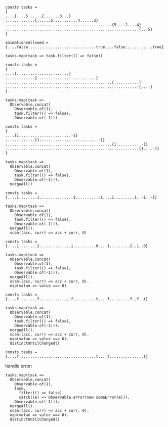 ```
consts tasks = 
{
....{....5......2.......3...}
.............{......5...........4......3}
...............................................{5....2....4}
...........................................................{...5}
}

animationsAllowed = 
{....false..............................true....false............true}
```

`tasks.map(task => task.filter(() => false))`

```
consts tasks = 
{
....{.......................}
.............{..........................}
...............................................{...........}
...........................................................{....}
}
```

```
tasks.map(task => 
  Observable.concat(
    Observable.of(1),
    task.filter(() => false),
    Observable.of(-1)))
```

```
consts tasks = 
{
....{1.......................-1}
.............{1..........................-1}
...............................................{1...........-1}
...........................................................{1....-1}
}
```

```
tasks.map(task => 
  Observable.concat(
    Observable.of(1),
    task.filter(() => false),
    Observable.of(-1))).
  mergeAll()
```

`consts tasks = {....1........1..............-1..........-1....1.........1..-1..-1}`

```
tasks.map(task => 
  Observable.concat(
    Observable.of(1),
    task.filter(() => false),
    Observable.of(-1))).
  mergeAll().
  scan((acc, curr) => acc + curr, 0)
```

`consts tasks = {....1........2..............1..........0....1.........2..1..0}`

```
tasks.map(task => 
  Observable.concat(
    Observable.of(1),
    task.filter(() => false),
    Observable.of(-1))).
  mergeAll().
  scan((acc, curr) => acc + curr, 0).
  map(value => value === 0)
```

`consts tasks = {....f........f..............f..........t....f.........f..f..t}`

```
tasks.map(task => 
  Observable.concat(
    Observable.of(1),
    task.filter(() => false),
    Observable.of(-1))).
  mergeAll().
  scan((acc, curr) => acc + curr, 0).
  map(value => value === 0).
  distinctUntilChanged()
```

`consts tasks = {....f..................................t....f...............t}`

handle error:
```
tasks.map(task => 
  Observable.concat(
    Observable.of(1),
    task.
      filter(() => false).
      catch((e) => Observable.error(new SomeError(e))),
    Observable.of(-1))).
  mergeAll().
  scan((acc, curr) => acc + curr, 0).
  map(value => value === 0).
  distinctUntilChanged()
```